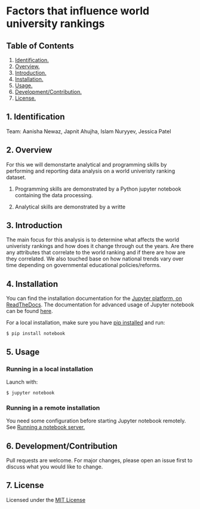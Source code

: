 # Factors that influence world university rankings

##  Table of Contents 

1. [ Identification. ](#id)
2. [ Overview. ](#overview)
3. [ Introduction. ](#intro)
4. [ Installation. ](#inst)
5. [ Usage. ](#usage)
6. [ Development/Contribution. ](#dev)
7. [ License. ](#license)

<a name="id"></a>
## 1. Identification

Team: Aanisha Newaz, Japnit Ahujha, Islam Nuryyev, Jessica Patel

<a name="overview"></a>
## 2. Overview
For this we will demonstarte analytical and programming skills by performing and reporting data 
analysis on a world univeristy ranking dataset.

1. Programming skills are demonstrated by a Python jupyter notebook containing 
the data processing.

2. Analytical skills are demonstrated by a writte

<a name="intro"></a>
## 3. Introduction

The main focus for this analysis is to determine what affects the world univeristy rankings and how does it change through out the years. Are there any attributes that correlate to the world ranking and if there are how are they correlated. We also touched base on how national trends vary over time depending on governmental educational policies/reforms.


<a name="inst"></a>
## 4. Installation

You can find the installation documentation for the [Jupyter platform, on ReadTheDocs](https://jupyter.readthedocs.io/en/latest/install.html). The documentation for advanced usage of Jupyter notebook can be found [here](https://jupyter-notebook.readthedocs.io/en/latest/).

For a local installation, make sure you have [pip installed](https://pip.pypa.io/en/stable/installing/) and run:

    $ pip install notebook

<a name="usage"></a>
## 5. Usage

### Running in a local installation

Launch with:

    $ jupyter notebook

### Running in a remote installation

You need some configuration before starting Jupyter notebook remotely. See [Running a notebook server.](https://jupyter-notebook.readthedocs.io/en/stable/public_server.html)

<a name="dev"></a>
## 6. Development/Contribution

Pull requests are welcome. For major changes, please open an issue first to discuss what you would like to change.

<a name="license"></a>
## 7. License

Licensed under the [MIT License](LICENSE)



